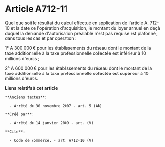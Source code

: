 # Article A712-11

Quel que soit le résultat du calcul effectué en application de l'article A. 712-10 et la date de l'opération d'acquisition,
le montant du loyer annuel en deçà duquel la demande d'autorisation préalable n'est pas requise est plafonné, dans tous les
cas et par opération : 

1° A 300 000 € pour les établissements du réseau dont le montant de la taxe additionnelle à la taxe professionnelle collectée
est inférieur à 10 millions d'euros ; 

2° A 600 000 € pour les établissements du réseau dont le montant de la taxe additionnelle à la taxe professionnelle collectée
est supérieur à 10 millions d'euros.

**Liens relatifs à cet article**

	**Anciens textes**:

	  - Arrêté du 30 novembre 2007 - art. 5 (Ab)

	**Créé par**:

	  - Arrêté du 14 janvier 2009 - art. (V)

	**Cite**:

	  - Code de commerce. - art. A712-10 (V)
